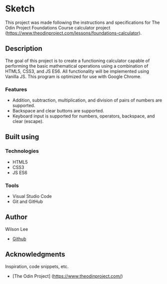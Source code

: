 # Sketch

This project was made following the instructions and specifications for The Odin Project Foundations Course calculator project (https://www.theodinproject.com/lessons/foundations-calculator).

## Description

The goal of this project is to create a functioning calculator capable of performing the basic mathematical operations using a combination of HTML5, CSS3, and JS ES6. All functionality will be implemented using Vanilla JS. This program is optimized for use with Google Chrome.

### Features

- Addition, subtraction, multiplication, and division of pairs of numbers are supported.
- Backspace and clear buttons are supported.
- Keyboard input is supported for numbers, operators, backspace, and clear (escape).

## Built using

### Technologies

- HTML5
- CSS3
- JS ES6

### Tools

- Visual Studio Code
- Git and GitHub

## Author

Wilson Lee
- [Github](https://github.com/estercade)

## Acknowledgments

Inspiration, code snippets, etc.
* [The Odin Project] (https://www.theodinproject.com/)